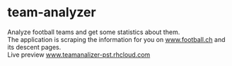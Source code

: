 team-analyzer
=============

Analyze football teams and get some statistics about them.<br/>
The application is scraping the information for you on www.football.ch and its descent pages.<br/>
Live preview www.teamanalizer-pst.rhcloud.com
